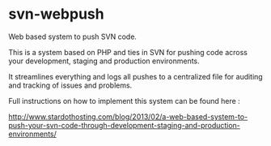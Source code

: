 svn-webpush
===========

Web based system to push SVN code.

This is a system based on PHP and ties in SVN for pushing code across your development, staging and production environments.

It streamlines everything and logs all pushes to a centralized file for auditing and tracking of issues and problems.

Full instructions on how to implement this system can be found here :

http://www.stardothosting.com/blog/2013/02/a-web-based-system-to-push-your-svn-code-through-development-staging-and-production-environments/
